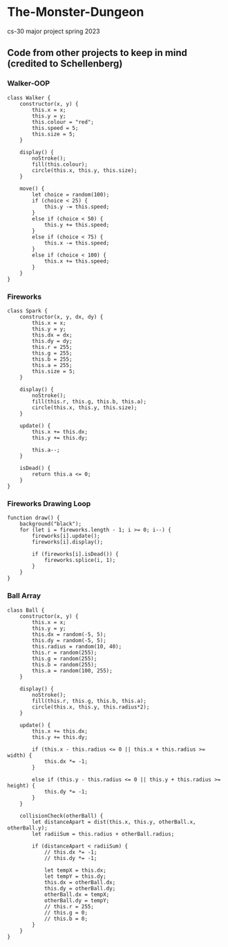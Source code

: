 # The-Monster-Dungeon
cs-30 major project spring 2023


## Code from other projects to keep in mind (credited to Schellenberg)
### Walker-OOP

    class Walker {
        constructor(x, y) {
            this.x = x;
            this.y = y;
            this.colour = "red";
            this.speed = 5;
            this.size = 5;
        }

        display() {
            noStroke();
            fill(this.colour);
            circle(this.x, this.y, this.size);
        }
  
        move() {
            let choice = random(100);
            if (choice < 25) {
                this.y -= this.speed;
            }
            else if (choice < 50) {
                this.y += this.speed;
            }
            else if (choice < 75) {
                this.x -= this.speed;
            }
            else if (choice < 100) {
                this.x += this.speed;
            }
        }
    }

### Fireworks

    class Spark {
        constructor(x, y, dx, dy) {
            this.x = x;
            this.y = y;
            this.dx = dx;
            this.dy = dy;
            this.r = 255;
            this.g = 255;
            this.b = 255;
            this.a = 255;
            this.size = 5;
        }

        display() {
            noStroke();
            fill(this.r, this.g, this.b, this.a);
            circle(this.x, this.y, this.size);
        }

        update() {
            this.x += this.dx;
            this.y += this.dy;

            this.a--;
        }

        isDead() {
            return this.a <= 0;
        }
    }

### Fireworks Drawing Loop

    function draw() {
        background("black");
        for (let i = fireworks.length - 1; i >= 0; i--) {
            fireworks[i].update();
            fireworks[i].display();

            if (fireworks[i].isDead()) {
                fireworks.splice(i, 1);
            }
        }
    }

### Ball Array

    class Ball {
        constructor(x, y) {
            this.x = x;
            this.y = y;
            this.dx = random(-5, 5);
            this.dy = random(-5, 5);
            this.radius = random(10, 40);
            this.r = random(255);
            this.g = random(255);
            this.b = random(255);
            this.a = random(100, 255);
        }

        display() {
            noStroke();
            fill(this.r, this.g, this.b, this.a);
            circle(this.x, this.y, this.radius*2);
        }

        update() {
            this.x += this.dx;
            this.y += this.dy;

            if (this.x - this.radius <= 0 || this.x + this.radius >= width) {
                this.dx *= -1;
            }

            else if (this.y - this.radius <= 0 || this.y + this.radius >= height) {
                this.dy *= -1;
            }
        }

        collisionCheck(otherBall) {
            let distanceApart = dist(this.x, this.y, otherBall.x, otherBall.y);
            let radiiSum = this.radius + otherBall.radius;

            if (distanceApart < radiiSum) {
                // this.dx *= -1;
                // this.dy *= -1;

                let tempX = this.dx;
                let tempY = this.dy;
                this.dx = otherBall.dx;
                this.dy = otherBall.dy;
                otherBall.dx = tempX;
                otherBall.dy = tempY;
                // this.r = 255;
                // this.g = 0;
                // this.b = 0;
            }
        }
    }
